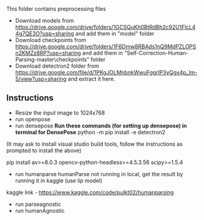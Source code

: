 This folder contains preprocessing files
- Download models from https://drive.google.com/drive/folders/1GCSQuKh0BtRdBh2c92U1FlcL44g7QE3O?usp=sharing and add them in "model" folder
- Download checkpoints from https://drive.google.com/drive/folders/1F6Dmw8RBAds1nQ9MdPZLOPSn2KMZz8RP?usp=sharing and add them in "Self-Correction-Human-Parsing-master\checkpoints" folder
- Download detectron2 folder from https://drive.google.com/file/d/1PKgJOLMnbnkWwuFggrIP3yQgx4p_Im-5/view?usp=sharing and extract it here.

## Instructions
- Resize the input image to 1024x768
- run openpose
- run densepose
**Run these commands (for setting up densepose) in terminal for DensePose**
python -m pip install -e detectron2

(It may ask to install visual studio build tools, follow the instructions as prompted to install the above)

pip install av>=8.0.3 opencv-python-headless>=4.5.3.56 scipy>=1.5.4 
- run humanparse
humanParse not running in local, get the result by running it in kaggle (use lip model)

kaggle link - https://www.kaggle.com/code/pulkt02/humanparsing
- run parseagnostic
- run humanAgnostic
